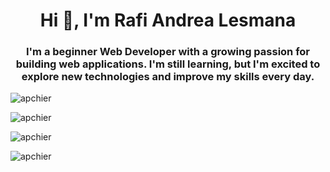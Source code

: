 <h1 align="center">Hi 👋, I'm Rafi Andrea Lesmana</h1>
<h3 align="center">I'm a beginner Web Developer with a growing passion for building web applications. I'm still learning, but I'm excited to explore new technologies and improve my skills every day.</h3>

<p><img align="center" src="https://github-readme-stats.vercel.app/api?username=Apchier&theme=vision-friendly-dark&show_icons=true&hide_border=true&count_private=true" alt="apchier" /></p>
<p><img align="center" src="https://github-readme-streak-stats.herokuapp.com/?user=Apchier&theme=vision-friendly-dark&hide_border=true" alt="apchier" /></p>
<p><img align="center" src="https://github-readme-stats.vercel.app/api/top-langs/?username=Apchier&theme=vision-friendly-dark&show_icons=true&hide_border=true&layout=compact" alt="apchier" /></p>

<p align="left"> <img src="https://komarev.com/ghpvc/?username=apchier&label=Profile%20views&color=0e75b6&style=flat" alt="apchier" /> </p>
